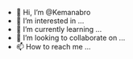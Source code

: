 - 👋 Hi, I’m @Kemanabro
- 👀 I’m interested in ...
- 🌱 I’m currently learning ...
- 💞️ I’m looking to collaborate on ...
- 📫 How to reach me ...

<!---
Kemanabro/Kemanabro is a ✨ special ✨ repository because its `README.md` (this file) appears on your GitHub profile.
You can click the Preview link to take a look at your changes.
--->
